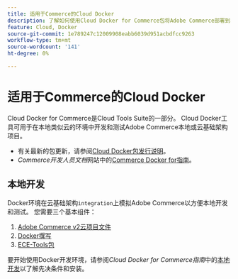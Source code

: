 ```yaml
---
title: 适用于Commerce的Cloud Docker
description: 了解如何使用Cloud Docker for Commerce包将Adobe Commerce部署到本地的类似云的环境。
feature: Cloud, Docker
source-git-commit: 1e789247c12009908eabb6039d951acbdfcc9263
workflow-type: tm+mt
source-wordcount: '141'
ht-degree: 0%

---
```


# 适用于Commerce的Cloud Docker

Cloud Docker for Commerce是Cloud Tools Suite的一部分。 Cloud Docker工具可用于在本地类似云的环境中开发和测试Adobe Commerce本地或云基础架构项目。

- 有关最新的包更新，请参阅[Cloud Docker包发行说明](../release-notes/cloud-docker.md)。
- _Commerce开发人员文档_&#x200B;网站中的[Commerce Docker for指南](https://developer.adobe.com/commerce/cloud-tools/docker/)。

## 本地开发

Docker环境在云基础架构`integration`上模拟Adobe Commerce以方便本地开发和测试。 您需要三个基本组件：

1. [Adobe Commerce v2云项目文件](../project/file-structure.md)
1. [Docker撰写](https://www.docker.com/get-started/)
1. [ECE-Tools包](install-package.md)

要开始使用Docker开发环境，请参阅&#x200B;_Cloud Docker for Commerce指南_&#x200B;中的[本地开发](https://developer.adobe.com/commerce/cloud-tools/docker/setup/)以了解先决条件和安装。
